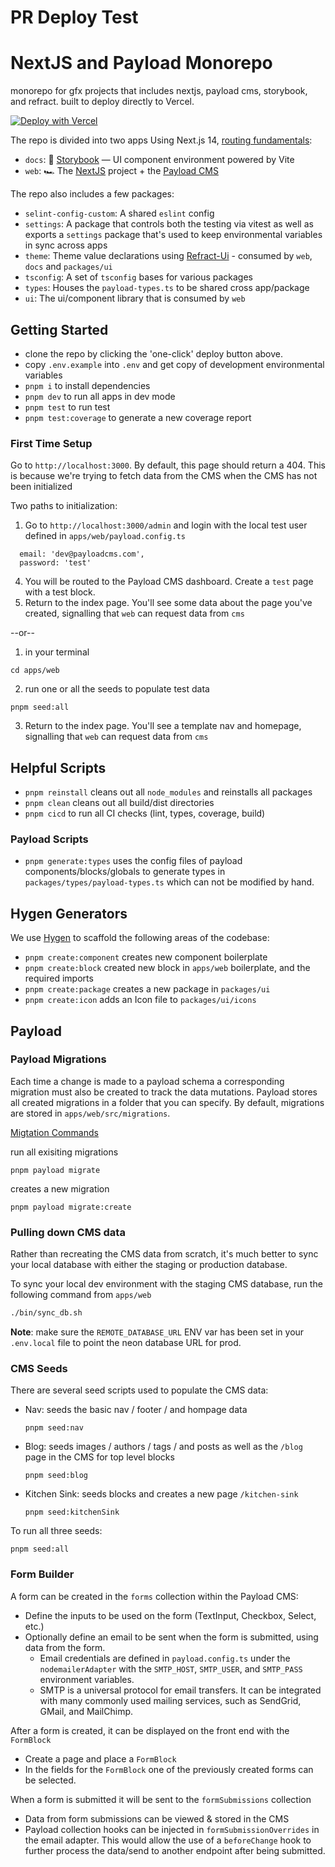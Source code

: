 # PR Deploy Test

# NextJS and Payload Monorepo

monorepo for gfx projects that includes nextjs, payload cms, storybook, and refract. built to deploy directly to Vercel. 

[![Deploy with Vercel](https://vercel.com/button)](https://vercel.com/new/clone?repository-url=https%3A%2F%2Fgithub.com%2Fgraveflex%2Fnextjs-vercel&stores=%5B%7B%22type%22%3A%20%22postgres%22%7D%5D&env=PAYLOAD_SECRET)

The repo is divided into two apps
Using Next.js 14, [routing fundamentals](https://nextjs.org/docs/app/building-your-application/routing_):

- `docs`: 📖 [Storybook](https://storybook.js.org/docs) — UI component environment powered by Vite
- `web`: 🏎 The [NextJS](https://nextjs.org/docs) project + the [Payload CMS](https://payloadcms.com/docs/getting-started/what-is-payload) 

The repo also includes a few packages:

- `selint-config-custom`: A shared `eslint` config
- `settings`: A package that controls both the testing via vitest as well as exports a `settings` package that's used to keep environmental variables in sync across apps
- `theme`: Theme value declarations using [Refract-Ui](https://github.com/graveflex/refract) - consumed by `web`, `docs` and `packages/ui`
- `tsconfig`: A set of `tsconfig` bases for various packages
- `types`: Houses the `payload-types.ts` to be shared cross app/package
- `ui`: The ui/component library that is consumed by `web`

## Getting Started

- clone the repo by clicking the 'one-click' deploy button above.
- copy `.env.example` into `.env` and get copy of development environmental variables
- `pnpm i` to install dependencies
- `pnpm dev` to run all apps in dev mode
- `pnpm test` to run test
- `pnpm test:coverage` to generate a new coverage report

### First Time Setup

Go to `http://localhost:3000`. By default, this page should return a 404. This is because we're trying to fetch data from the CMS when the CMS has not been initialized

Two paths to initialization: 
1. Go to `http://localhost:3000/admin` and login with the local test user defined in `apps/web/payload.config.ts`
```
  email: 'dev@payloadcms.com',
  password: 'test'
```
4. You will be routed to the Payload CMS dashboard. Create a `test` page with a test block.
5. Return to the index page. You'll see some data about the page you've created, signalling that `web` can request data from `cms`

--or-- 

1. in your terminal 
```
cd apps/web
```

2. run one or all the seeds to populate test data 
```
pnpm seed:all
```
3. Return to the index page. You'll see a template nav and homepage, signalling that `web` can request data from `cms`

## Helpful Scripts

- `pnpm reinstall` cleans out all `node_modules` and reinstalls all packages
- `pnpm clean` cleans out all build/dist directories
- `pnpm cicd` to run all CI checks (lint, types, coverage, build)

### Payload Scripts 
- `pnpm generate:types` uses the config files of payload components/blocks/globals to generate types in 
`packages/types/payload-types.ts` which can not be modified by hand. 

## Hygen Generators 
We use [Hygen](https://www.hygen.io/) to scaffold the following areas of the codebase:

- `pnpm create:component` creates new component boilerplate 
- `pnpm create:block` created new block in `apps/web` boilerplate, and the required imports 
- `pnpm create:package` creates a new package in `packages/ui`
- `pnpm create:icon` adds an Icon file to `packages/ui/icons` 


## Payload

### Payload Migrations
Each time a change is made to a payload schema a corresponding migration must also be created to track the data mutations. 
Payload stores all created migrations in a folder that you can specify. By default, migrations are stored in `apps/web/src/migrations`.

[Migtation Commands](https://payloadcms.com/docs/database/migrations#commands)

run all exisiting migrations
```
pnpm payload migrate
``` 
creates a new migration
```
pnpm payload migrate:create
``` 

### Pulling down CMS data

Rather than recreating the CMS data from scratch, it's much better to sync your local database with either the staging or production database.

To sync your local dev environment with the staging CMS database, run the following command from `apps/web` 

```sh
./bin/sync_db.sh 
```

**Note**: make sure the `REMOTE_DATABASE_URL` ENV var has been set in your `.env.local` file to point the neon database URL for prod. 

### CMS Seeds 

There are several seed scripts used to populate the CMS data:
- Nav: seeds the basic nav / footer / and hompage data 
  ```
  pnpm seed:nav
  ``` 
- Blog: seeds images / authors / tags / and posts as well as the `/blog` page in the CMS for top level blocks 
  ```
  pnpm seed:blog 
  ```
- Kitchen Sink: seeds blocks and creates a new page `/kitchen-sink`
  ```
  pnpm seed:kitchenSink
  ``` 

To run all three seeds:
  ```
  pnpm seed:all
  ```

  ### Form Builder

  A form can be created in the `forms` collection within the Payload CMS:
  - Define the inputs to be used on the form (TextInput, Checkbox, Select, etc.)
  - Optionally define an email to be sent when the form is submitted, using data from the form.
    - Email credentials are defined in `payload.config.ts` under the `nodemailerAdapter` with the `SMTP_HOST`, `SMTP_USER`, and `SMTP_PASS` environment variables.
    - SMTP is a universal protocol for email transfers. It can be integrated with many commonly used mailing services, such as SendGrid, GMail, and MailChimp.

  After a form is created, it can be displayed on the front end with the `FormBlock`
  - Create a page and place a `FormBlock`
  - In the fields for the `FormBlock` one of the previously created forms can be selected.

  When a form is submitted it will be sent to the `formSubmissions` collection
  - Data from form submissions can be viewed & stored in the CMS
  - Payload collection hooks can be injected in `formSubmissionOverrides` in the email adapter. This would allow the use of a `beforeChange` hook to further process the data/send to another endpoint after being submitted.



